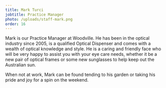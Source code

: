```yaml
---
title: Mark Turci
jobtitle: Practice Manager
photo: /uploads/staff-mark.png
order: 16
---
```


Mark is our Practice Manager at Woodville. He has been in the optical industry since 2005, is a qualified Optical Dispenser and comes with a wealth of optical knowledge and style. He is a caring and friendly face who will be very happy to assist you with your eye care needs, whether it be a new pair of optical frames or some new sunglasses to help keep out the Australian sun.

When not at work, Mark can be found tending to his garden or taking his pride and joy for a spin on the weekend.
